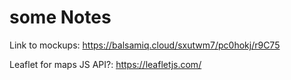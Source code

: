 # some Notes
Link to mockups: https://balsamiq.cloud/sxutwm7/pc0hokj/r9C75

Leaflet for maps JS API?: https://leafletjs.com/


